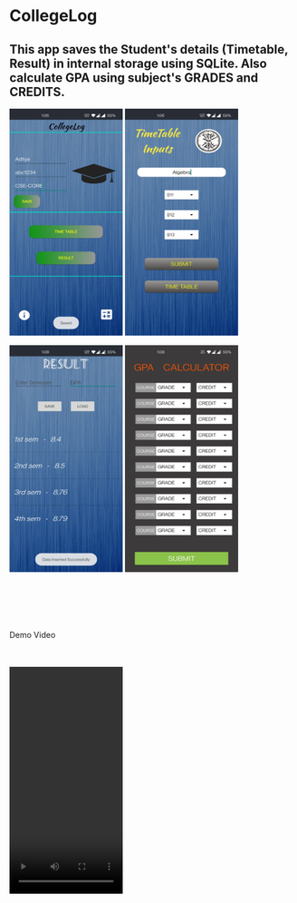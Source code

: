 # CollegeLog

## This app saves the Student's details (Timetable, Result) in internal storage using SQLite. Also calculate GPA using subject's GRADES and CREDITS.  

<img src="https://github.com/AdityaKanikdaley/CollegeLog/blob/master/CL_1.jpg" width="200" height="400" />    <img src="https://github.com/AdityaKanikdaley/CollegeLog/blob/master/CL_2.jpg" width="200" height="400" />

<img src="https://github.com/AdityaKanikdaley/CollegeLog/blob/master/CL_3.jpg" width="200" height="400" />    <img src="https://github.com/AdityaKanikdaley/CollegeLog/blob/master/CL_4.jpg" width="200" height="400" /> <br><br><br>

<br><br><br>Demo Video <br><br><br>

<video src="https://user-images.githubusercontent.com/66813313/123538816-2e5cf200-d754-11eb-86d5-74a34d83c925.mp4" type="video/mp4" width="200" height="400">  <video src="https://user-images.githubusercontent.com/66813313/123538817-31f07900-d754-11eb-85d9-56eb185cb941.mp4" type="video/mp4" width="200" height="400">

